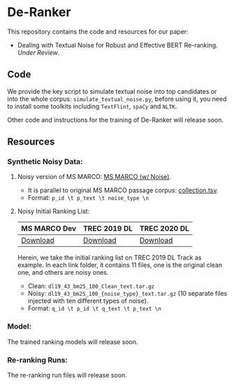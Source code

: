 # De-Ranker
This repository contains the code and resources for our paper:
- Dealing with Textual Noise for Robust and Effective BERT Re-ranking. *Under Review*.

## Code
We provide the key script to simulate textual noise into top candidates or 
into the whole corpus: `simulate_textual_noise.py`, before using it, you need to install some toolkits including 
`TextFlint`, `spaCy` and `NLTK`. 

Other code and instructions for the training of De-Ranker will release soon.

## Resources
### Synthetic Noisy Data:

1. Noisy version of MS MARCO: [MS MARCO (w/ Noise)](https://drive.google.com/file/d/1nP_ssjGF3g9s_pVLhr5-4FzjiyEw2K9v/view?usp=sharing).
    - It is parallel to original MS MARCO passage corpus: [collection.tsv](https://msmarco.blob.core.windows.net/msmarcoranking/collection.tar.gz).
    - Format: `p_id \t p_text \t noise_type \n`

2. Noisy Initial Ranking List:

    | MS MARCO Dev | TREC 2019 DL | TREC 2020 DL |
    -----|-----|-----|
    | [Download](https://drive.google.com/drive/folders/1WDJvrwX2AdDj3njtY6dgsbIIsDGftxBr?usp=sharing) | [Download](https://drive.google.com/drive/folders/1qU4cSr3rsSDVRfyVA7IHfGxk-sFUtKIo?usp=sharing) | [Download](https://drive.google.com/drive/folders/1mBn_zq7e0sSH058rEigec3RV1E4nN68X?usp=sharing) |
 
    Herein, we take the initial ranking list on TREC 2019 DL Track as example.
    In each link folder, it contains 11 files, one is the original clean one, and 
    others are noisy ones. 
    - Clean: `dl19_43_bm25_100_Clean_text.tar.gz`
    - Noisy: `dl19_43_bm25_100_{noise_type}_text.tar.gz` (10 separate files injected with ten different types of noise). 
    - Format: `q_id \t p_id \t q_text \t p_text \n`
    
### Model:
The trained ranking models will release soon.


### Re-ranking Runs:
The re-ranking run files will release soon.